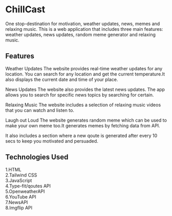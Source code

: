 # ChillCast
One stop-destination for motivation, weather updates, news, memes and relaxing music.
This is a web application that includes three main features: weather updates, news updates, random meme generator and relaxing music.

## Features
Weather Updates
The website provides real-time weather updates for any location. You can search for any location and get the current temperature.It also displays the current date and time of your place.

News Updates
The website also provides the latest news updates. The app allows you to search for specific news topics by searching for certain.

Relaxing Music
The website includes a selection of relaxing music videos that you can watch and listen to.

Laugh out Loud
The website generates random meme which can be used to make your own meme too.It generates memes by fetching data from API.

It also includes a section where a new qoute is generated after every 10 secs to keep you motivated and persuaded.

## Technologies Used
1.HTML<br />
2.Tailwind CSS<br />
3.JavaScript<br />
4.Type-fit/qoutes API<br />
5.OpenweatherAPI<br />
6.YouTube API<br />
7.NewsAPI<br />
8.Imgflip API<br />
